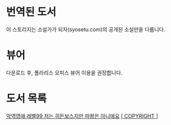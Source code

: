 # 번역된 도서
이 스토리지는 소설가가 되자(syosetu.com)의 공개된 소설만을 다룹니다.

# 뷰어
다운로드 후, 폴라리스 오피스 뷰어 이용을 권장합니다.

# 도서 목록
[악역영애 레벨99 저는 히든보스지만 마왕은 아니에요](악역%20영애%20레벨%2099) [[ COPYRIGHT ]](https://github.com/TranslatedLibrary/Books/blob/main/%EC%95%85%EC%97%AD%20%EC%98%81%EC%95%A0%20%EB%A0%88%EB%B2%A8%2099/README.md)
